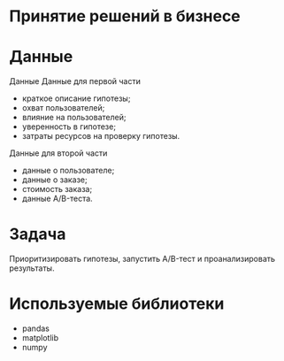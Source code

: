 # Принятие решений в бизнесе

# Данные

Данные
Данные для первой части

- краткое описание гипотезы;
- охват пользователей;
- влияние на пользователей;
- уверенность в гипотезе;
- затраты ресурсов на проверку гипотезы.

Данные для второй части

- данные о пользователе;
- данные о заказе;
- стоимость заказа;
- данные A/B-теста.
 

# Задача

Приоритизировать гипотезы, запустить A/B-тест и проанализировать результаты.

# Используемые библиотеки

- pandas
- matplotlib
- numpy
